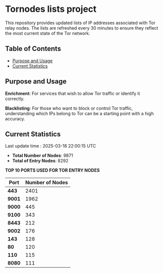 # Tornodes lists project

This repository provides updated lists of IP addresses associated with Tor relay nodes. The lists are refreshed every 30 minutes to ensure they reflect the most current state of the Tor network.

## Table of Contents

- [Purpose and Usage](#purpose-and-usage)
- [Current Statistics](#current-statistics)


## Purpose and Usage

**Enrichment**: For services that wish to allow Tor traffic or identify it correctly.

**Blacklisting**: For those who want to block or control Tor traffic, understanding which IPs belong to Tor can be a starting point with a high accuracy.

## Current Statistics

Last update time : 2025-03-18 22:00:15 UTC

- **Total Number of Nodes**: 9871
- **Total of Entry Nodes**: 8292

**TOP 10 PORTS USED FOR TOR ENTRY NODES**

| **Port** | **Number of Nodes** |
|------|-----------------|
| **443**   | 2401  |
| **9001**   | 1962  |
| **9000**   | 445  |
| **9100**   | 343  |
| **8443**   | 212  |
| **9002**   | 176  |
| **143**   | 128  |
| **80**   | 120  |
| **110**   | 115  |
| **8080**   | 111  |

